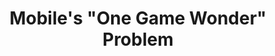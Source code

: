 ---
categories: [articles]
provider_display: techcrunch.com
favicon_url: http://s0.wp.com/wp-content/themes/vip/techcrunch-2013/assets/images/favicon.ico?m=1381204869g
title: Mobile's "One Game Wonder" Problem
source: http://techcrunch.com/2014/08/17/one-game-wonders/
image: https://i2.wp.com/tctechcrunch2011.files.wordpress.com/2014/08/one_hit_wonders_cartoon.jpg?fit=440%2C330
---